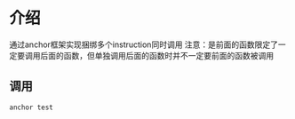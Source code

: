 # 介绍

通过anchor框架实现捆绑多个instruction同时调用
注意：是前面的函数限定了一定要调用后面的函数，但单独调用后面的函数时并不一定要前面的函数被调用

## 调用

```
anchor test
```